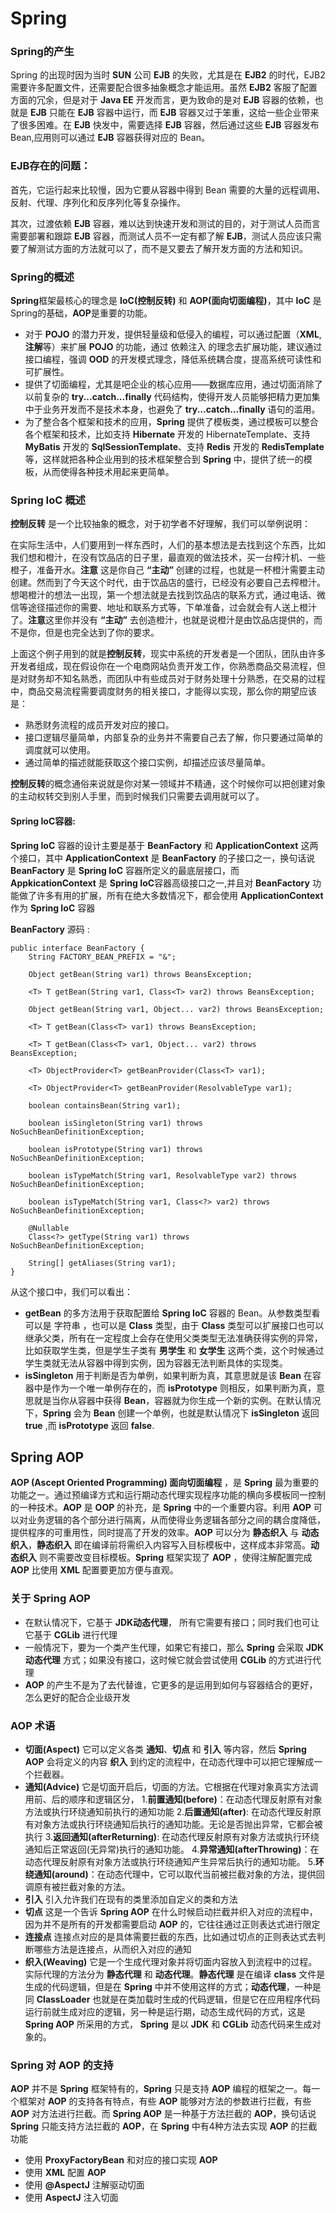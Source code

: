 # Spring

### Spring的产生
Spring 的出现时因为当时 ****SUN**** 公司 **EJB** 的失败，尤其是在 **EJB2** 的时代，EJB2 需要许多配置文件，还需要配合很多抽象概念才能运用。虽然 **EJB2** 客服了配置方面的冗余，但是对于 **Java EE** 开发而言，更为致命的是对 **EJB** 容器的依赖，也就是 **EJB** 只能在 **EJB** 容器中运行，而 **EJB** 容器又过于笨重，这给一些企业带来了很多困难。在 **EJB** 快发中，需要选择 **EJB** 容器，然后通过这些 **EJB** 容器发布 Bean,应用则可以通过 **EJB** 容器获得对应的 Bean。

### EJB存在的问题：

首先，它运行起来比较慢，因为它要从容器中得到 Bean 需要的大量的远程调用、反射、代理、序列化和反序列化等复杂操作。

其次，过渡依赖 **EJB** 容器，难以达到快速开发和测试的目的，对于测试人员而言需要部署和跟踪 **EJB** 容器，而测试人员不一定有都了解 **EJB**，测试人员应该只需要了解测试方面的方法就可以了，而不是又要去了解开发方面的方法和知识。

### Spring的概述
**Spring**框架最核心的理念是 **IoC(控制反转)** 和 **AOP(面向切面编程)**，其中 **IoC** 是Spring的基础，**AOP**是重要的功能。

- 对于 **POJO** 的潜力开发，提供轻量级和低侵入的编程，可以通过配置（**XML**,**注解**等）来扩展 **POJO** 的功能，通过 依赖注入 的理念去扩展功能，建议通过接口编程，强调 **OOD** 的开发模式理念，降低系统耦合度，提高系统可读性和可扩展性。
- 提供了切面编程，尤其是吧企业的核心应用——数据库应用，通过切面消除了以前复杂的 **try...catch...finally** 代码结构，使得开发人员能够把精力更加集中于业务开发而不是技术本身，也避免了 **try...catch...finally** 语句的滥用。
- 为了整合各个框架和技术的应用，**Spring** 提供了模板类，通过模板可以整合各个框架和技术，比如支持 **Hibernate** 开发的 HibernateTemplate、支持 **MyBatis** 开发的 **SqlSessionTemplate**、支持 **Redis** 开发的 **RedisTemplate** 等，这样就把各种企业用到的技术框架整合到 **Spring** 中，提供了统一的模板，从而使得各种技术用起来更简单。

### Spring IoC 概述
**控制反转** 是一个比较抽象的概念，对于初学者不好理解，我们可以举例说明：

在实际生活中，人们要用到一样东西时，人们的基本想法是去找到这个东西，比如我们想和橙汁，在没有饮品店的日子里，最直观的做法技术，买一台榨汁机、一些橙子，准备开水。**注意** 这是你自己 **“主动”** 创建的过程，也就是一杯橙汁需要主动创建。然而到了今天这个时代，由于饮品店的盛行，已经没有必要自己去榨橙汁。想喝橙汁的想法一出现，第一个想法就是去找到饮品店的联系方式，通过电话、微信等途径描述你的需要、地址和联系方式等，下单准备，过会就会有人送上橙汁了。**注意**这里你并没有 **“主动”** 去创造橙汁，也就是说橙汁是由饮品店提供的，而不是你，但是也完全达到了你的要求。

上面这个例子用到的就是**控制反转**，现实中系统的开发者是一个团队，团队由许多开发者组成，现在假设你在一个电商网站负责开发工作，你熟悉商品交易流程，但是对财务却不知名熟悉，而团队中有些成员对于财务处理十分熟悉，在交易的过程中，商品交易流程需要调度财务的相关接口，才能得以实现，那么你的期望应该是：
- 熟悉财务流程的成员开发对应的接口。
- 接口逻辑尽量简单，内部复杂的业务并不需要自己去了解，你只要通过简单的调度就可以使用。
- 通过简单的描述就能获取这个接口实例，却描述应该尽量简单。

**控制反转**的概念通俗来说就是你对某一领域并不精通，这个时候你可以把创建对象的主动权转交到别人手里，而到时候我们只需要去调用就可以了。

#### Spring IoC容器:
**Spring IoC** 容器的设计主要是基于 **BeanFactory** 和 **ApplicationContext** 这两个接口，其中 **ApplicationContext** 是 **BeanFactory** 的子接口之一，换句话说 **BeanFactory** 是 **Spring IoC** 容器所定义的最底层接口，而 **AppkicationContext** 是 **Spring IoC**容器高级接口之一,并且对 **BeanFactory** 功能做了许多有用的扩展，所有在绝大多数情况下，都会使用 **ApplicationContext** 作为 **Spring IoC** 容器

**BeanFactory** 源码 :

	public interface BeanFactory {
       	String FACTORY_BEAN_PREFIX = "&";

       	Object getBean(String var1) throws BeansException;

       	<T> T getBean(String var1, Class<T> var2) throws BeansException;

       	Object getBean(String var1, Object... var2) throws BeansException;

       	<T> T getBean(Class<T> var1) throws BeansException;

       	<T> T getBean(Class<T> var1, Object... var2) throws BeansException;

       	<T> ObjectProvider<T> getBeanProvider(Class<T> var1);

       	<T> ObjectProvider<T> getBeanProvider(ResolvableType var1);

       	boolean containsBean(String var1);

       	boolean isSingleton(String var1) throws NoSuchBeanDefinitionException;

       	boolean isPrototype(String var1) throws NoSuchBeanDefinitionException;

       	boolean isTypeMatch(String var1, ResolvableType var2) throws NoSuchBeanDefinitionException;

       	boolean isTypeMatch(String var1, Class<?> var2) throws NoSuchBeanDefinitionException;

       	@Nullable
       	Class<?> getType(String var1) throws NoSuchBeanDefinitionException;

       	String[] getAliases(String var1);
	}
从这个接口中，我们可以看出：
- **getBean** 的多方法用于获取配置给 **Spring IoC** 容器的 Bean。从参数类型看可以是 字符串 ，也可以是 **Class** 类型，由于 **Class** 类型可以扩展接口也可以继承父类，所有在一定程度上会存在使用父类类型无法准确获得实例的异常，比如获取学生类，但是学生子类有 **男学生** 和 **女学生** 这两个类，这个时候通过学生类就无法从容器中得到实例，因为容器无法判断具体的实现类。
- **isSingleton** 用于判断是否为单例，如果判断为真，其意思就是该 **Bean** 在容器中是作为一个唯一单例存在的，而 **isPrototype** 则相反，如果判断为真，意思就是当你从容器中获得 **Bean**，容器就为你生成一个新的实例。在默认情况下，**Spring** 会为 **Bean** 创建一个单例，也就是默认情况下 **isSingleton** 返回 **true** ,而 **isPrototype** 返回 **false**.

## Spring AOP
**AOP (Ascept Oriented Programming) 面向切面编程** ，是 **Spring** 最为重要的功能之一。通过预编译方式和运行期动态代理实现程序功能的横向多模板同一控制的一种技术。**AOP** 是 **OOP** 的补充，是 **Spring** 中的一个重要内容。利用 **AOP** 可以对业务逻辑的各个部分进行隔离，从而使得业务逻辑各部分之间的耦合度降低，提供程序的可重用性，同时提高了开发的效率。**AOP** 可以分为 **静态织入** 与 **动态织入**，**静态织入** 即在编译前将需织入内容写入目标模板中，这样成本非常高。**动态织入** 则不需要改变目标模板。**Spring** 框架实现了 **AOP** ，使得注解配置完成 **AOP** 比使用 **XML** 配置要更加方便与直观。

### 关于 Spring AOP
- 在默认情况下，它基于 **JDK动态代理**， 所有它需要有接口；同时我们也可让它基于 **CGLib** 进行代理
- 一般情况下，要为一个类产生代理，如果它有接口，那么 **Spring** 会采取 **JDK动态代理** 方式；如果没有接口，这时候它就会尝试使用 **CGLib** 的方式进行代理
- **AOP** 的产生不是为了去代替谁，它更多的是运用到如何与容器结合的更好，怎么更好的配合企业级开发

### AOP 术语
- **切面(Aspect)**
	它可以定义各类 **通知**、**切点** 和 **引入** 等内容，然后 **Spring AOP** 会将定义的内容 **织入** 到约定的流程中，在动态代理中可以把它理解成一个拦截器。
- **通知(Advice)**
	它是切面开启后，切面的方法。它根据在代理对象真实方法调用前、后的顺序和逻辑区分，
    1.**前置通知(before)**：在动态代理反射原有对象方法或执行环绕通知前执行的通知功能
    2.**后置通知(after)**: 在动态代理反射原有对象方法或执行环绕通知后执行的通知功能。无论是否抛出异常，它都会被执行
    3.**返回通知(afterReturning)**: 在动态代理反射原有对象方法或执行环绕通知后正常返回(无异常)执行的通知功能。
    4.**异常通知(afterThrowing)**：在动态代理反射原有对象方法或执行环绕通知产生异常后执行的通知功能。
    5.**环绕通知(around)**：在动态代理中，它可以取代当前被拦截对象的方法，提供回调原有被拦截对象的方法。
- **引入**
	引入允许我们在现有的类里添加自定义的类和方法
- **切点**
	这是一个告诉 **Spring AOP** 在什么时候启动拦截并织入对应的流程中，因为并不是所有的开发都需要启动 **AOP** 的，它往往通过正则表达式进行限定
- **连接点**
	连接点对应的是具体需要拦截的东西，比如通过切点的正则表达式去判断哪些方法是连接点，从而织入对应的通知
- **织入(Weaving)**
	它是一个生成代理对象并将切面内容放入到流程中的过程。实际代理的方法分为 **静态代理** 和 **动态代理**。**静态代理** 是在编译 **class** 文件是生成的代码逻辑，但是在 **Spring** 中并不使用这样的方式；**动态代理**，一种是同 **ClassLoader** 也就是在类加载时生成的代码逻辑，但是它在应用程序代码运行前就生成对应的逻辑，另一种是运行期，动态生成代码的方式，这是 **Spring AOP** 所采用的方式， **Spring** 是以  **JDK** 和 **CGLib** 动态代码来生成对象的。

### Spring 对 AOP 的支持
**AOP** 并不是 **Spring** 框架特有的，**Spring** 只是支持 **AOP** 编程的框架之一。每一个框架对 **AOP** 的支持各有特点，有些 **AOP** 能够对方法的参数进行拦截，有些 **AOP** 对方法进行拦截。而 **Spring AOP** 是一种基于方法拦截的 **AOP**，换句话说 **Spring** 只能支持方法拦截的 **AOP**，在 **Spring** 中有4种方法去实现 **AOP** 的拦截功能
- 使用 **ProxyFactoryBean** 和对应的接口实现 **AOP**
- 使用 **XML** 配置 **AOP**
- 使用 **@AspectJ** 注解驱动切面
- 使用 **AspectJ** 注入切面


